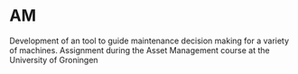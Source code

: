 # AM
Development of an tool to guide maintenance decision making for a variety of machines. Assignment during the Asset Management course at the University of Groningen
